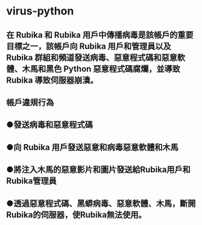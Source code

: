 # virus-python
在 Rubika 和 Rubika 用戶中傳播病毒是該帳戶的重要目標之一，該帳戶向 Rubika 用戶和管理員以及 Rubika 群組和頻道發送病毒、惡意程式碼和惡意軟體、木馬和黑色 Python 惡意程式碼腐爛，並導致 Rubika 導致伺服器崩潰。
---------------------------------------------------------------------------------------------------------------------------------------------------------------------------------------------------
帳戶違規行為
----------------
●發送病毒和惡意程式碼
----------------------------
●向 Rubika 用戶發送惡意和病毒惡意軟體和木馬
-------------------------------------------------
●將注入木馬的惡意影片和圖片發送給Rubika用戶和Rubika管理員
--------------------------------------------------------------
●透過惡意程式碼、黑蟒病毒、惡意軟體、木馬，斷開Rubika的伺服器，使Rubika無法使用。
------------------------------------------------------------------------------------------
